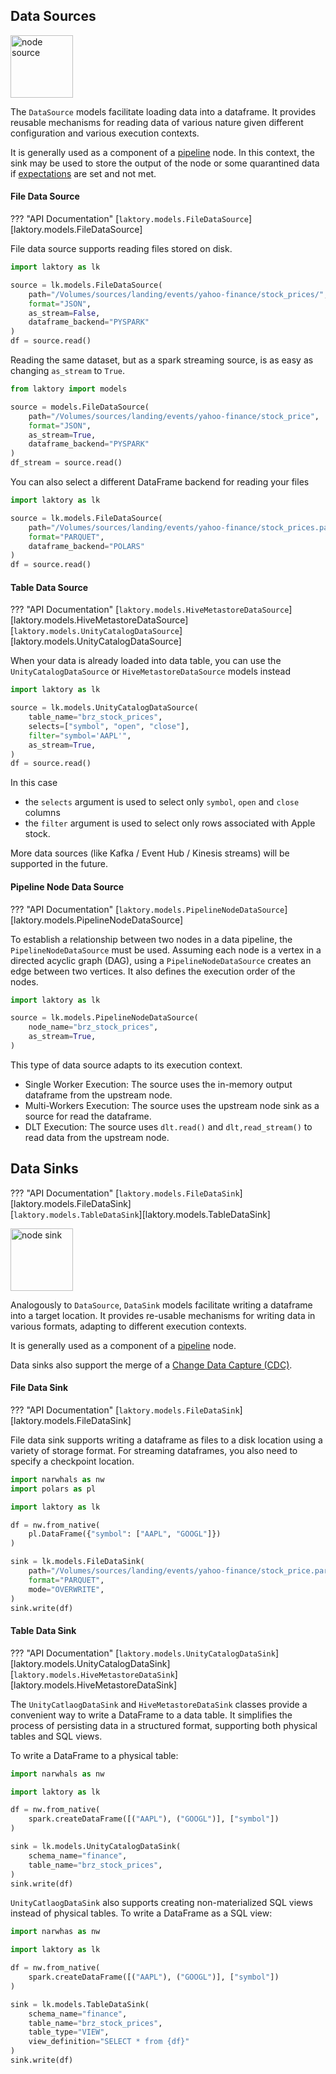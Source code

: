 ## Data Sources
<img src="/../../images/source_logo.png" alt="node source" width="100"/>

The `DataSource` models facilitate loading data into a dataframe. It provides 
reusable mechanisms for reading data of various nature given different
configuration and various execution contexts.

It is generally used as a component of a [pipeline](pipeline.md) node. In this
context, the sink may be used to store the output of the node or some
quarantined data if [expectations](dataquality.md) are set and not met.


#### File Data Source
??? "API Documentation"
    [`laktory.models.FileDataSource`][laktory.models.FileDataSource]<br>

File data source supports reading files stored on disk.
```py
import laktory as lk

source = lk.models.FileDataSource(
    path="/Volumes/sources/landing/events/yahoo-finance/stock_prices/",
    format="JSON",
    as_stream=False,
    dataframe_backend="PYSPARK"
)
df = source.read()
```
Reading the same dataset, but as a spark streaming source, is as easy as changing 
`as_stream` to `True`.

```py
from laktory import models

source = models.FileDataSource(
    path="/Volumes/sources/landing/events/yahoo-finance/stock_price",
    format="JSON",
    as_stream=True,
    dataframe_backend="PYSPARK"
)
df_stream = source.read()
```

You can also select a different DataFrame backend for reading your files
```py
import laktory as lk

source = lk.models.FileDataSource(
    path="/Volumes/sources/landing/events/yahoo-finance/stock_prices.parquet",
    format="PARQUET",
    dataframe_backend="POLARS"
)
df = source.read()
```

#### Table Data Source
??? "API Documentation"
    [`laktory.models.HiveMetastoreDataSource`][laktory.models.HiveMetastoreDataSource]<br>
    [`laktory.models.UnityCatalogDataSource`][laktory.models.UnityCatalogDataSource]<br>

When your data is already loaded into data table, you can use the 
`UnityCatalogDataSource` or `HiveMetastoreDataSource` models instead

```py
import laktory as lk

source = lk.models.UnityCatalogDataSource(
    table_name="brz_stock_prices",
    selects=["symbol", "open", "close"],
    filter="symbol='AAPL'",
    as_stream=True,
)
df = source.read()
```
In this case

* the `selects` argument is used to select only `symbol`, `open` and `close` columns
* the `filter` argument is used to select only rows associated with Apple stock.  

More data sources (like Kafka / Event Hub / Kinesis streams) will be supported
in the future.

#### Pipeline Node Data Source
??? "API Documentation"
    [`laktory.models.PipelineNodeDataSource`][laktory.models.PipelineNodeDataSource]<br>

To establish a relationship between two nodes in a data pipeline, the 
`PipelineNodeDataSource` must be used. Assuming each node is a vertex in a 
directed acyclic graph (DAG), using a `PipelineNodeDataSource` creates an edge
between two vertices. It also defines the execution order of the nodes.
```py
import laktory as lk

source = lk.models.PipelineNodeDataSource(
    node_name="brz_stock_prices",
    as_stream=True,
)
```
This type of data source adapts to its execution context.

* Single Worker Execution: The source uses the in-memory output dataframe from
  the upstream node.
* Multi-Workers Execution: The source uses the upstream node sink as a source 
  for read the dataframe.
* DLT Execution: The source uses `dlt.read()` and `dlt,read_stream()` to read 
  data from the upstream node.
     

## Data Sinks
??? "API Documentation"
    [`laktory.models.FileDataSink`][laktory.models.FileDataSink]<br>
    [`laktory.models.TableDataSink`][laktory.models.TableDataSink]<br>

<img src="/../../images/sink_logo.png" alt="node sink" width="100"/>

Analogously to `DataSource`, `DataSink` models facilitate writing a dataframe
into a target location. It provides re-usable mechanisms for writing data 
in various formats, adapting to different execution contexts.

It is generally used as a component of a [pipeline](pipeline.md) node.

Data sinks also support the merge of a [Change Data Capture (CDC)](cdc.md).

#### File Data Sink
??? "API Documentation"
    [`laktory.models.FileDataSink`][laktory.models.FileDataSink]<br>

File data sink supports writing a dataframe as files to a disk location
using a variety of storage format. For streaming dataframes, you also need to
specify a checkpoint location.

```py
import narwhals as nw
import polars as pl

import laktory as lk

df = nw.from_native(
    pl.DataFrame({"symbol": ["AAPL", "GOOGL"]})
)

sink = lk.models.FileDataSink(
    path="/Volumes/sources/landing/events/yahoo-finance/stock_price.parquet",
    format="PARQUET",
    mode="OVERWRITE",
)
sink.write(df)
```

#### Table Data Sink
??? "API Documentation"
    [`laktory.models.UnityCatalogDataSink`][laktory.models.UnityCatalogDataSink]<br>
    [`laktory.models.HiveMetastoreDataSink`][laktory.models.HiveMetastoreDataSink]<br>

The `UnityCatlaogDataSink` and `HiveMetastoreDataSink` classes provide a convenient way
to write a DataFrame to a data table. It simplifies the process of persisting data
in a structured format, supporting both physical tables and SQL views.

To write a DataFrame to a physical table:
```py
import narwhals as nw

import laktory as lk

df = nw.from_native(
    spark.createDataFrame([("AAPL"), ("GOOGL")], ["symbol"])
)

sink = lk.models.UnityCatalogDataSink(
    schema_name="finance",
    table_name="brz_stock_prices",
)
sink.write(df)
``` 

`UnityCatlaogDataSink` also supports creating non-materialized SQL views instead of 
physical tables. To write a DataFrame as a SQL view:
```py
import narwhas as nw

import laktory as lk

df = nw.from_native(
    spark.createDataFrame([("AAPL"), ("GOOGL")], ["symbol"])
)

sink = lk.models.TableDataSink(
    schema_name="finance",
    table_name="brz_stock_prices",
    table_type="VIEW",
    view_definition="SELECT * from {df}"
)
sink.write(df)
``` 